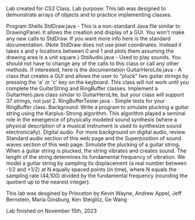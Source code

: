 Lab created for CS3 Class. Lab purpose: This lab was designed to demonstrate arrays of objects and to practice implementing classes.

Program Shells
StdDraw.java - This is a non-standard Java file similar to DrawingPanel. It allows the creation and display of a GUI. You won't make any new calls to StdDraw. If you want more info here is the standard documentation. (Note StdDraw does not use pixel coordinates. Instead it takes x and y locations between 0 and 1 and plots them assuming the drawing area is a unit square.)
StdAudio.java - Used to play sounds. You should not have to change any of the calls to this class or call any other methods. If interested, here is the documentation
GuitarHeroLite.java - A class that creates a GUI and allows the user to "pluck" two guitar strings by pressing the 'a' or 'c' key on the keyboard. This class will not work until you complete the GuitarString and RingBuffer classes. Implement a GuitarHero.java class similar to GuitarHeroLite, but your class will support 37 strings, not just 2.
RingBufferTester.java - Simple tests for your RingBuffer class.
Background:
Write a program to simulate plucking a guitar string using the Karplus-Strong algorithm. This algorithm played a seminal role in the emergence of physically modeled sound synthesis (where a physical description of a musical instrument is used to synthesize sound electronically).
Digital audio. For more background on digital audio, review Standard audio section of this web page and the Superposition of sound waves section of this web page.
Simulate the plucking of a guitar string. When a guitar string is plucked, the string vibrates and creates sound. The length of the string determines its fundamental frequency of vibration. We model a guitar string by sampling its displacement (a real number between -1/2 and +1/2) at N equally spaced points (in time), where N equals the sampling rate (44,100) divided by the fundamental frequency (rounding the quotient up to the nearest integer).

This lab was desgined by Princeton  by Kevin Wayne, Andrew Appel, Jeff Bernstein, Maria Ginsburg, Ken Steiglitz, Ge Wang

Lab finished on November 15th, 2023

